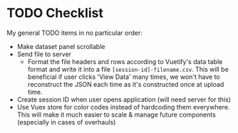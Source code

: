 # TODO Checklist
My general TODO items in no particular order:
* Make dataset panel scrollable
* Send file to server
  * Format the file headers and rows according to Vuetify's data table format and write it into a file `[session-id]-filename.csv`. This will be beneficial if user clicks 'View Data' many times, we won't have to reconstruct the JSON each time as it's constructed once at upload time.
* Create session ID when user opens application (will need server for this)
* Use Vuex store for color codes instead of hardcoding them everywhere. This will make it much easier to scale & manage future components (especially in cases of overhauls)

